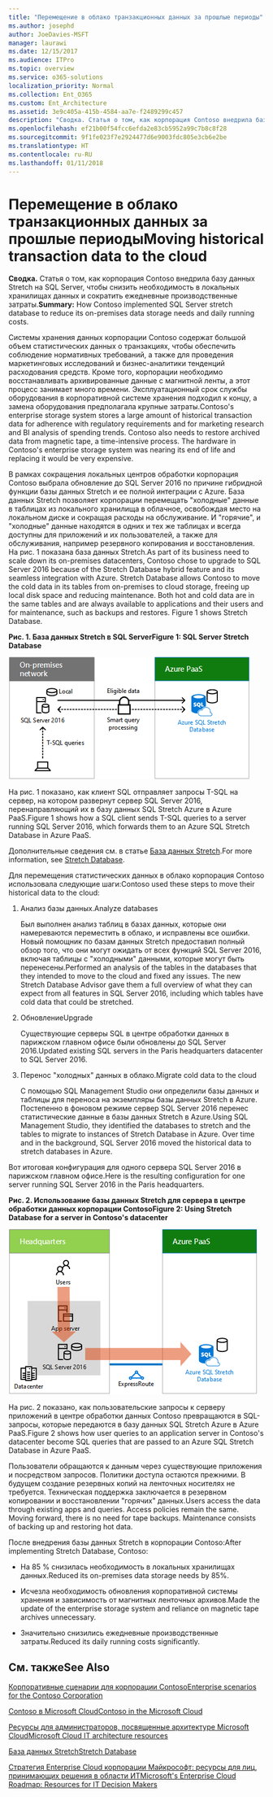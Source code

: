 ```yaml
---
title: "Перемещение в облако транзакционных данных за прошлые периоды"
ms.author: josephd
author: JoeDavies-MSFT
manager: laurawi
ms.date: 12/15/2017
ms.audience: ITPro
ms.topic: overview
ms.service: o365-solutions
localization_priority: Normal
ms.collection: Ent_O365
ms.custom: Ent_Architecture
ms.assetid: 3e9c405a-415b-4584-aa7e-f2489299c457
description: "Сводка. Статья о том, как корпорация Contoso внедрила базу данных Stretch на SQL Server, чтобы снизить необходимость в локальных хранилищах данных и сократить ежедневные производственные затраты."
ms.openlocfilehash: ef21b00f54fcc6efda2e83cb5952a99c7b8c8f28
ms.sourcegitcommit: 9f1fe023f7e2924477d6e9003fdc805e3cb6e2be
ms.translationtype: HT
ms.contentlocale: ru-RU
ms.lasthandoff: 01/11/2018
---
```

# <a name="moving-historical-transaction-data-to-the-cloud"></a><span data-ttu-id="a681d-103">Перемещение в облако транзакционных данных за прошлые периоды</span><span class="sxs-lookup"><span data-stu-id="a681d-103">Moving historical transaction data to the cloud</span></span>

 <span data-ttu-id="a681d-104">**Сводка.** Статья о том, как корпорация Contoso внедрила базу данных Stretch на SQL Server, чтобы снизить необходимость в локальных хранилищах данных и сократить ежедневные производственные затраты.</span><span class="sxs-lookup"><span data-stu-id="a681d-104">**Summary:** How Contoso implemented SQL Server stretch database to reduce its on-premises data storage needs and daily running costs.</span></span>
  
<span data-ttu-id="a681d-p101">Системы хранения данных корпорации Contoso содержат большой объем статистических данных о транзакциях, чтобы обеспечить соблюдение нормативных требований, а также для проведения маркетинговых исследований и бизнес-аналитики тенденций расходования средств. Кроме того, корпорации необходимо восстанавливать архивированные данные с магнитной ленты, а этот процесс занимает много времени. Эксплуатационный срок службы оборудования в корпоративной системе хранения подходил к концу, а замена оборудования предполагала крупные затраты.</span><span class="sxs-lookup"><span data-stu-id="a681d-p101">Contoso's enterprise storage system stores a large amount of historical transaction data for adherence with regulatory requirements and for marketing research and BI analysis of spending trends. Contoso also needs to restore archived data from magnetic tape, a time-intensive process. The hardware in Contoso's enterprise storage system was nearing its end of life and replacing it would be very expensive.</span></span> 
  
<span data-ttu-id="a681d-p102">В рамках сокращения локальных центров обработки корпорация Contoso выбрала обновление до SQL Server 2016 по причине гибридной функции базы данных Stretch и ее полной интеграции с Azure. База данных Stretch позволяет корпорации перемещать "холодные" данные в таблицах из локального хранилища в облачное, освобождая место на локальном диске и сокращая расходы на обслуживание. И "горячие", и "холодные" данные находятся в одних и тех же таблицах и всегда доступны для приложений и их пользователей, а также для обслуживания, например резервного копирования и восстановления. На рис. 1 показана база данных Stretch.</span><span class="sxs-lookup"><span data-stu-id="a681d-p102">As part of its business need to scale down its on-premises datacenters, Contoso chose to upgrade to SQL Server 2016 because of the Stretch Database hybrid feature and its seamless integration with Azure. Stretch Database allows Contoso to move the cold data in its tables from on-premises to cloud storage, freeing up local disk space and reducing maintenance. Both hot and cold data are in the same tables and are always available to applications and their users and for maintenance, such as backups and restores. Figure 1 shows Stretch Database.</span></span>
  
<span data-ttu-id="a681d-112">**Рис. 1. База данных Stretch в SQL Server**</span><span class="sxs-lookup"><span data-stu-id="a681d-112">**Figure 1: SQL Server Stretch Database**</span></span>

![База данных SQL Server Stretch как гибридное решение для хранения данных](images/Contoso_Poster/StretchDB01.png)
  
<span data-ttu-id="a681d-114">На рис. 1 показано, как клиент SQL отправляет запросы T-SQL на сервер, на котором развернут сервер SQL Server 2016, перенаправляющий их в базу данных SQL Stretch Azure в Azure PaaS.</span><span class="sxs-lookup"><span data-stu-id="a681d-114">Figure 1 shows how a SQL client sends T-SQL queries to a server running SQL Server 2016, which forwards them to an Azure SQL Stretch Database in Azure PaaS.</span></span>
  
<span data-ttu-id="a681d-115">Дополнительные сведения см. в статье [База данных Stretch]((https://msdn.microsoft.com/library/dn935011.aspx)).</span><span class="sxs-lookup"><span data-stu-id="a681d-115">For more information, see [Stretch Database]((https://msdn.microsoft.com/library/dn935011.aspx)).</span></span>
  
<span data-ttu-id="a681d-116">Для перемещения статистических данных в облако корпорация Contoso использовала следующие шаги:</span><span class="sxs-lookup"><span data-stu-id="a681d-116">Contoso used these steps to move their historical data to the cloud:</span></span>
  
1. <span data-ttu-id="a681d-117">Анализ базы данных.</span><span class="sxs-lookup"><span data-stu-id="a681d-117">Analyze databases</span></span>
    
    <span data-ttu-id="a681d-p103">Был выполнен анализ таблиц в базах данных, которые они намереваются переместить в облако, и исправлены все ошибки. Новый помощник по базам данных Stretch предоставил полный обзор того, что они могут ожидать от всех функций SQL Server 2016, включая таблицы с "холодными" данными, которые могут быть перенесены.</span><span class="sxs-lookup"><span data-stu-id="a681d-p103">Performed an analysis of the tables in the databases that they intended to move to the cloud and fixed any issues. The new Stretch Database Advisor gave them a full overview of what they can expect from all features in SQL Server 2016, including which tables have cold data that could be stretched.</span></span>
    
2. <span data-ttu-id="a681d-120">Обновление</span><span class="sxs-lookup"><span data-stu-id="a681d-120">Upgrade</span></span>
    
    <span data-ttu-id="a681d-121">Существующие серверы SQL в центре обработки данных в парижском главном офисе были обновлены до SQL Server 2016.</span><span class="sxs-lookup"><span data-stu-id="a681d-121">Updated existing SQL servers in the Paris headquarters datacenter to SQL Server 2016.</span></span>
    
3. <span data-ttu-id="a681d-122">Перенос "холодных" данных в облако.</span><span class="sxs-lookup"><span data-stu-id="a681d-122">Migrate cold data to the cloud</span></span>
    
    <span data-ttu-id="a681d-p104">С помощью SQL Management Studio они определили базы данных и таблицы для переноса на экземпляры базы данных Stretch в Azure. Постепенно в фоновом режиме сервер SQL Server 2016 перенес статистические данные в базы данных Stretch в Azure.</span><span class="sxs-lookup"><span data-stu-id="a681d-p104">Using SQL Management Studio, they identified the databases to stretch and the tables to migrate to instances of Stretch Database in Azure. Over time and in the background, SQL Server 2016 moved the historical data to stretch databases in Azure.</span></span>
    
<span data-ttu-id="a681d-125">Вот итоговая конфигурация для одного сервера SQL Server 2016 в парижском главном офисе.</span><span class="sxs-lookup"><span data-stu-id="a681d-125">Here is the resulting configuration for one server running SQL Server 2016 in the Paris headquarters.</span></span>
  
<span data-ttu-id="a681d-126">**Рис. 2. Использование базы данных Stretch для сервера в центре обработки данных корпорации Contoso**</span><span class="sxs-lookup"><span data-stu-id="a681d-126">**Figure 2: Using Stretch Database for a server in Contoso's datacenter**</span></span>

![Настройка Базы данных SQL Server Stretch, выполняемая Contoso для одного компьютера с SQL Server](images/Contoso_Poster/StretchDB02.png)

  
<span data-ttu-id="a681d-128">На рис. 2 показано, как пользовательские запросы к серверу приложений в центре обработки данных Contoso превращаются в SQL-запросы, которые передаются в базу данных SQL Stretch Azure в Azure PaaS.</span><span class="sxs-lookup"><span data-stu-id="a681d-128">Figure 2 shows how user queries to an application server in Contoso's datacenter become SQL queries that are passed to an Azure SQL Stretch Database in Azure PaaS.</span></span>
  
<span data-ttu-id="a681d-p105">Пользователи обращаются к данным через существующие приложения и посредством запросов. Политики доступа остаются прежними. В будущем создание резервных копий на ленточных носителях не требуется. Техническая поддержка заключается в резервном копировании и восстановлении "горячих" данных.</span><span class="sxs-lookup"><span data-stu-id="a681d-p105">Users access the data through existing apps and queries. Access policies remain the same. Moving forward, there is no need for tape backups. Maintenance consists of backing up and restoring hot data.</span></span>
  
<span data-ttu-id="a681d-133">После внедрения базы данных Stretch в корпорации Contoso:</span><span class="sxs-lookup"><span data-stu-id="a681d-133">After implementing Stretch Database, Contoso:</span></span>
  
- <span data-ttu-id="a681d-134">На 85 % снизилась необходимость в локальных хранилищах данных.</span><span class="sxs-lookup"><span data-stu-id="a681d-134">Reduced its on-premises data storage needs by 85%.</span></span>
    
- <span data-ttu-id="a681d-135">Исчезла необходимость обновления корпоративной системы хранения и зависимость от магнитных ленточных архивов.</span><span class="sxs-lookup"><span data-stu-id="a681d-135">Made the update of the enterprise storage system and reliance on magnetic tape archives unnecessary.</span></span>
    
- <span data-ttu-id="a681d-136">Значительно снизились ежедневные производственные затраты.</span><span class="sxs-lookup"><span data-stu-id="a681d-136">Reduced its daily running costs significantly.</span></span>
    
## <a name="see-also"></a><span data-ttu-id="a681d-137">См. также</span><span class="sxs-lookup"><span data-stu-id="a681d-137">See Also</span></span>

[<span data-ttu-id="a681d-138">Корпоративные сценарии для корпорации Contoso</span><span class="sxs-lookup"><span data-stu-id="a681d-138">Enterprise scenarios for the Contoso Corporation</span></span>](enterprise-scenarios-for-the-contoso-corporation.md)
  
[<span data-ttu-id="a681d-139">Contoso в Microsoft Cloud</span><span class="sxs-lookup"><span data-stu-id="a681d-139">Contoso in the Microsoft Cloud</span></span>](contoso-in-the-microsoft-cloud.md)
  
[<span data-ttu-id="a681d-140">Ресурсы для администраторов, посвященные архитектуре Microsoft Cloud</span><span class="sxs-lookup"><span data-stu-id="a681d-140">Microsoft Cloud IT architecture resources</span></span>](microsoft-cloud-it-architecture-resources.md)

<span data-ttu-id="a681d-141">[База данных Stretch]((https://msdn.microsoft.com/library/dn935011.aspx))</span><span class="sxs-lookup"><span data-stu-id="a681d-141">[Stretch Database]((https://msdn.microsoft.com/library/dn935011.aspx))</span></span>
  
<span data-ttu-id="a681d-142">[Стратегия Enterprise Cloud корпорации Майкрософт: ресурсы для лиц, принимающих решения в области ИТ]((https://sway.com/FJ2xsyWtkJc2taRD))</span><span class="sxs-lookup"><span data-stu-id="a681d-142">[Microsoft's Enterprise Cloud Roadmap: Resources for IT Decision Makers]((https://sway.com/FJ2xsyWtkJc2taRD))</span></span>




